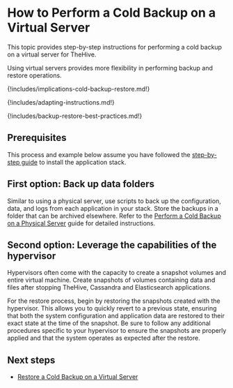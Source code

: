 # How to Perform a Cold Backup on a Virtual Server

This topic provides step-by-step instructions for performing a cold backup on a virtual server for TheHive.

Using virtual servers provides more flexibility in performing backup and restore operations.

{!includes/implications-cold-backup-restore.md!}

{!includes/adapting-instructions.md!}

{!includes/backup-restore-best-practices.md!}

## Prerequisites

This process and example below assume you have followed the [step-by-step guide](../../../../installation/step-by-step-installation-guide.md) to install the application stack.

## First option: Back up data folders

Similar to using a physical server, use scripts to back up the configuration, data, and logs from each application in your stack. Store the backups in a folder that can be archived elsewhere. Refer to the [Perform a Cold Backup on a Physical Server](physical-server.md) guide for detailed instructions.

## Second option: Leverage the capabilities of the hypervisor

Hypervisors often come with the capacity to create a snapshot volumes and entire virtual machine. Create snapshots of volumes containing data and files after stopping TheHive, Cassandra and Elasticsearch applications. 

For the restore process, begin by restoring the snapshots created with the hypervisor. This allows you to quickly revert to a previous state, ensuring that both the system configuration and application data are restored to their exact state at the time of the snapshot. Be sure to follow any additional procedures specific to your hypervisor to ensure the snapshots are properly applied and that the system operates as expected after the restore.

<h2>Next steps</h2>

* [Restore a Cold Backup on a Virtual Server](../../restore/cold-restore/virtual-server.md)